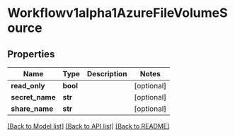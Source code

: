 # Workflowv1alpha1AzureFileVolumeSource

## Properties
Name | Type | Description | Notes
------------ | ------------- | ------------- | -------------
**read_only** | **bool** |  | [optional] 
**secret_name** | **str** |  | [optional] 
**share_name** | **str** |  | [optional] 

[[Back to Model list]](../README.md#documentation-for-models) [[Back to API list]](../README.md#documentation-for-api-endpoints) [[Back to README]](../README.md)


